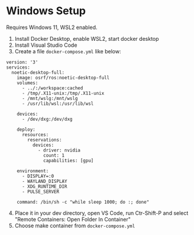 # Windows Setup

Requires Windows 11, WSL2 enabled.

1. Install Docker Desktop, enable WSL2, start docker desktop
2. Install Visual Studio Code 
3. Create a file `docker-compose.yml` like below: 

```
version: '3'
services:
  noetic-desktop-full:
    image: osrf/ros:noetic-desktop-full
    volumes: 
      - ../:/workspace:cached
      - /tmp/.X11-unix:/tmp/.X11-unix
      - /mnt/wslg:/mnt/wslg
      - /usr/lib/wsl:/usr/lib/wsl
      
    devices: 
      - /dev/dxg:/dev/dxg

    deploy:
      resources:
        reservations:
          devices:
            - driver: nvidia
              count: 1
              capabilities: [gpu]
    
    environment: 
      - DISPLAY=:0
      - WAYLAND_DISPLAY
      - XDG_RUNTIME_DIR
      - PULSE_SERVER
    
    command: /bin/sh -c "while sleep 1000; do :; done"
```

4. Place it in your dev directory, open VS Code, run Ctr-Shift-P and select "Remote Containers: Open Folder In Container"
5. Choose make container from `docker-compose.yml`
